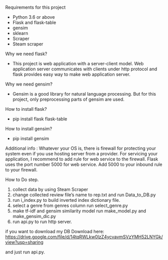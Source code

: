 Requirements for this project
- Python 3.6 or above
- Flask and flask-table
- gensim
- sklearn
- Scraper
- Steam scraper 

Why we need flask?
- This project is web application with a server-client model. Web application server communicates with clients under http protocol and flask provides easy way to make web application server.

Why we need gensim?
- Gensim is a good library for natural language processing. But for this project, only preprocessing parts of gensim are used.

How to install flask?
- pip install flask flask-table

How to install gensim?
- pip install gensim

Additional info :
Whatever your OS is, there is firewall for protecting your system even if you use hosting server from a provider. For servicing your application, I recommend to add rule for web service to the firewall. Flask uses the port number 5000 for web service. Add 5000 to your inbound rule to your firewall.

How to Do step.
 1.	collect data by using Steam Scraper
 2.	change collected review file’s name to rep.txt and run Data_to_DB.py
 3.	run i_index.py to build inverted index dictionary file.
 4. select a genre from genres column run select_genre.py
 5. make tf-idf and gensim similarity model run make_model.py and make_gensim_dic.py 
 6.	run api.py to run http server.

if you want to download my DB Download here: https://drive.google.com/file/d/14tqRWLkw0lzZ4ycvavmSVzYMH52LNYGk/view?usp=sharing

and just run api.py.

